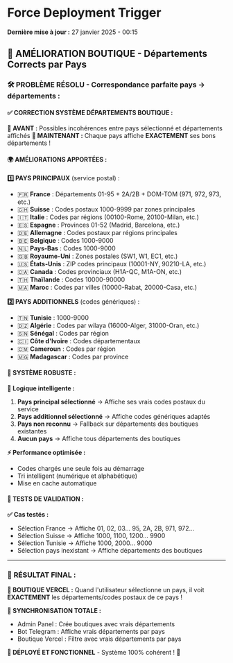 # Force Deployment Trigger

**Dernière mise à jour :** 27 janvier 2025 - 00:15

## 🎯 **AMÉLIORATION BOUTIQUE - Départements Corrects par Pays**

### 🛠️ **PROBLÈME RÉSOLU - Correspondance parfaite pays → départements :**

#### ✅ **CORRECTION SYSTÈME DÉPARTEMENTS BOUTIQUE :**

**📍 AVANT :** Possibles incohérences entre pays sélectionné et départements affichés
**🎉 MAINTENANT :** Chaque pays affiche **EXACTEMENT** ses bons départements !

#### 🌍 **AMÉLIORATIONS APPORTÉES :**

**1️⃣ PAYS PRINCIPAUX** (service postal) :
- 🇫🇷 **France** : Départements 01-95 + 2A/2B + DOM-TOM (971, 972, 973, etc.)
- 🇨🇭 **Suisse** : Codes postaux 1000-9999 par zones principales  
- 🇮🇹 **Italie** : Codes par régions (00100-Rome, 20100-Milan, etc.)
- 🇪🇸 **Espagne** : Provinces 01-52 (Madrid, Barcelona, etc.)
- 🇩🇪 **Allemagne** : Codes postaux par régions principales
- 🇧🇪 **Belgique** : Codes 1000-9000
- 🇳🇱 **Pays-Bas** : Codes 1000-9000  
- 🇬🇧 **Royaume-Uni** : Zones postales (SW1, W1, EC1, etc.)
- 🇺🇸 **États-Unis** : ZIP codes principaux (10001-NY, 90210-LA, etc.)
- 🇨🇦 **Canada** : Codes provinciaux (H1A-QC, M1A-ON, etc.)
- 🇹🇭 **Thaïlande** : Codes 10000-90000
- 🇲🇦 **Maroc** : Codes par villes (10000-Rabat, 20000-Casa, etc.)

**2️⃣ PAYS ADDITIONNELS** (codes génériques) :
- 🇹🇳 **Tunisie** : 1000-9000
- 🇩🇿 **Algérie** : Codes par wilaya (16000-Alger, 31000-Oran, etc.)
- 🇸🇳 **Sénégal** : Codes par région  
- 🇨🇮 **Côte d'Ivoire** : Codes départementaux
- 🇨🇲 **Cameroun** : Codes par région
- 🇲🇬 **Madagascar** : Codes par province

#### 🔧 **SYSTÈME ROBUSTE :**

**🎯 Logique intelligente :**
1. **Pays principal sélectionné** → Affiche ses vrais codes postaux du service
2. **Pays additionnel sélectionné** → Affiche codes génériques adaptés
3. **Pays non reconnu** → Fallback sur départements des boutiques existantes
4. **Aucun pays** → Affiche tous départements des boutiques

**⚡ Performance optimisée :**
- Codes chargés une seule fois au démarrage
- Tri intelligent (numérique et alphabétique)
- Mise en cache automatique

#### 🧪 **TESTS DE VALIDATION :**

**✅ Cas testés :**
- Sélection France → Affiche 01, 02, 03... 95, 2A, 2B, 971, 972...
- Sélection Suisse → Affiche 1000, 1100, 1200... 9900  
- Sélection Tunisie → Affiche 1000, 2000... 9000
- Sélection pays inexistant → Affiche départements des boutiques

---

### 🎉 **RÉSULTAT FINAL :**

**🛒 BOUTIQUE VERCEL :** Quand l'utilisateur sélectionne un pays, il voit **EXACTEMENT** les départements/codes postaux de ce pays !

**🔗 SYNCHRONISATION TOTALE :** 
- Admin Panel : Crée boutiques avec vrais départements
- Bot Telegram : Affiche vrais départements par pays  
- Boutique Vercel : Filtre avec vrais départements par pays

**🚀 DÉPLOYÉ ET FONCTIONNEL** - Système 100% cohérent ! 🎯